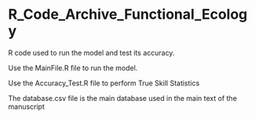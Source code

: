 # R_Code_Archive_Functional_Ecology
R code used to run the model and test its accuracy.

Use the MainFile.R file to run the model.

Use the Accuracy_Test.R file to perform True Skill Statistics

The database.csv file is the main database used in the main text of the manuscript
